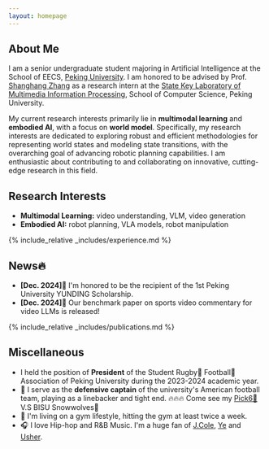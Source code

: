 ```yaml
---
layout: homepage
---
```


## About Me

I am a senior undergraduate student majoring in Artificial Intelligence at the School of EECS, [Peking University](https://www.pku.edu.cn/). I am honored to be advised by Prof. [Shanghang Zhang](https://www.shanghangzhang.com/) as a research intern at the [State Key Laboratory of Multimedia Information Processing](https://idm.pku.edu.cn/en/), School of Computer Science, Peking University.

My current research interests primarily lie in **multimodal learning** and **embodied AI**, with a focus on **world model**. Specifically, my research interests are dedicated to exploring robust and efficient methodologies for representing world states and modeling state transitions, with the overarching goal of advancing robotic planning capabilities. I am enthusiastic about contributing to and collaborating on innovative, cutting-edge research in this field.

## Research Interests

- **Multimodal Learning:** video understanding, VLM, video generation
- **Embodied AI:** robot planning, VLA models, robot manipulation

{% include_relative _includes/experience.md %}

## News🔥

- **[Dec. 2024]**🏅 I'm honored to be the recipient of the 1st Peking University YUNDING Scholarship.
- **[Dec. 2024]**📃 Our benchmark paper on sports video commentary for video LLMs is released!

{% include_relative _includes/publications.md %}

## Miscellaneous

- I held the position of **President** of the Student Rugby🏉 Football🏈 Association of Peking University during the 2023-2024 academic year.
- 🏈 I serve as the **defensive captain** of the university's American football team, playing as a linebacker and tight end. 🔥🔥🔥 Come see my [Pick6🏈](https://www.instagram.com/p/DBRcd9nPGZu/) V.S BISU Snowwolves🐺
- 💪 I'm living on a gym lifestyle, hitting the gym at least twice a week.
- 🎧 I love Hip-hop and R&B Music. I'm a huge fan of [J.Cole](https://open.spotify.com/artist/6l3HvQ5sa6mXTsMTB19rO5), [Ye](https://open.spotify.com/artist/5K4W6rqBFWDnAN6FQUkS6x) and [Usher](https://open.spotify.com/artist/23zg3TcAtWQy7J6upgbUnj).

<div style="width: 100px; height: 100px; margin: 0 auto; display: flex; justify-content: center; align-items: center;">
    <script type="text/javascript" id="clstr_globe" src="//clustrmaps.com/globe.js?d=GdB0zYVLEvWegIIfKP37FcfVxDbS604Sg162tWZlf64"></script>
</div>

<!-- {% include_relative _includes/services.md %} -->
